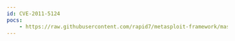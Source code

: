 ```yaml
---
id: CVE-2011-5124
pocs:
    - https://raw.githubusercontent.com/rapid7/metasploit-framework/master/modules/exploits/windows/misc/bcaaa_bof.rb
---
```


